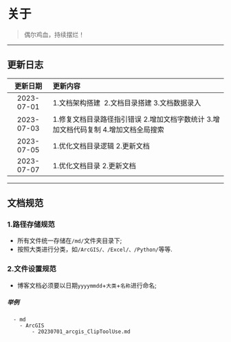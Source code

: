 # 关于

>偶尔鸡血，持续摆烂！

------

## 更新日志
|  更新日期  | 更新内容                                                                                           |
| :--------: | :------------------------------------------------------------------------------------------------- |
| 2023-07-01 | 1.文档架构搭建 &nbsp;2.文档目录搭建&nbsp;3.文档数据录入                                            |
| 2023-07-03 | 1.修复文档目录路径指引错误&nbsp;2.增加文档字数统计&nbsp;3.增加文档代码复制&nbsp;4.增加文档全局搜索 |
| 2023-07-05 | 1.优化文档目录逻辑&nbsp;2.更新文档                                                                 |
| 2023-07-07 | 1.优化文档目录&nbsp;2.更新文档                                                                     |
-----

## 文档规范

### 1.路径存储规范

- 所有文件统一存储在```/md/```文件夹目录下;
- 按照大类进行分类，如```/ArcGIS/、/Excel/、/Python/```等等.

### 2.文件设置规范
- 博客文档必须要以日期```yyyymmdd```+```大类```+```名称```进行命名;

##### 举例
```文件夹层级
  - md
    - ArcGIS
        - 20230701_arcgis_ClipToolUse.md
```